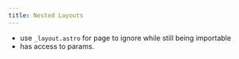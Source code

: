 ```yaml
---
title: Nested Layouts
---
```


- use `_layout.astro` for page to ignore while still being importable
- has access to params.
